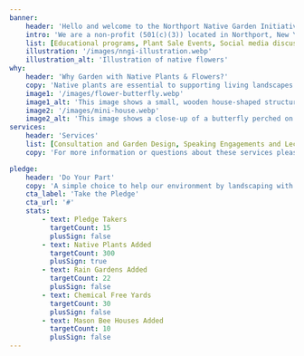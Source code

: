 ```yaml
---
banner:
    header: 'Hello and welcome to the Northport Native Garden Initiative (NNGI)!'
    intro: 'We are a non-profit (501(c)(3)) located in Northport, New York. Our aim is to educate people about how fun and easy it is to achieve the goals of a beautifully maintained landscape while implementing helpful ecological practices. <strong class="clr-pink">We do this through the following:</strong>'
    list: [Educational programs, Plant Sale Events, Social media discussion groups and Education (Facebook/Instagram)]
    illustration: '/images/nngi-illustration.webp'
    illustration_alt: 'Illustration of native flowers'
why:
    header: 'Why Garden with Native Plants & Flowers?'
    copy: 'Native plants are essential to supporting living landscapes across the United States. The term "native" means that these plant species are naturally occurring and actively support the biodiversity within a particular region. In addition to providing nourishment and habitat, native plants play a vital role in stormwater management by filtering nitrates before they run into our waterways.'
    image1: '/images/flower-butterfly.webp'
    image1_alt: 'This image shows a small, wooden house-shaped structure, mounted on a post, against a wooden fence background. The structure has a triangular roof and two levels. The top level contains several small, hollow bamboo sticks arranged in a bundle. The bottom level also has a bundle of bamboo sticks, along with a small, rectangular object with grid-like lines, possibly a notepad or a small sign. This structure appears to be a bee or insect house, designed to provide shelter for solitary bees or other insects.'
    image2: '/images/mini-house.webp'
    image2_alt: 'This image shows a close-up of a butterfly perched on a tall, purple flower. The butterfly has orange and black wings with white spots along the edges, resembling a monarch butterfly. The flower has multiple clusters of small, feathery, purple blooms growing along the stem, which appears to be part of a plant with budding flowers at the bottom. The background is blurred, highlighting the butterfly and the flower as the main subjects of the image.'
services:
    header: 'Services'
    list: [Consultation and Garden Design, Speaking Engagements and Lectures, Scout Project Facilitation, Restoration and Invasive Species Guidance, Rain Garden Implementation Program, PTA and School Fundraiser Program]
    copy: 'For more information or questions about these services please email us at: northportngi@gmail.com'

pledge:
    header: 'Do Your Part'
    copy: 'A simple choice to help our environment by landscaping with native plants.'
    cta_label: 'Take the Pledge'
    cta_url: '#'
    stats:
        - text: Pledge Takers
          targetCount: 15
          plusSign: false
        - text: Native Plants Added
          targetCount: 300
          plusSign: true
        - text: Rain Gardens Added
          targetCount: 22
          plusSign: false
        - text: Chemical Free Yards
          targetCount: 30
          plusSign: false
        - text: Mason Bee Houses Added
          targetCount: 10
          plusSign: false
---
```

